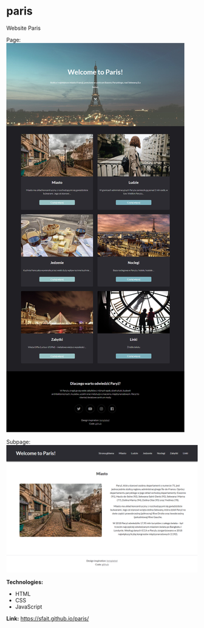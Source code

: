 # paris
Website Paris

Page:
![alt "page-screen"](https://github.com/sfait/paris/blob/master/img/screenshot1.jpg "page-screen")

Subpage:
![alt "subpage-screen"](https://github.com/sfait/paris/blob/master/img/screenshot2.png "subpage-screen")

**Technologies:**
* HTML
* CSS
* JavaScript

**Link:** https://sfait.github.io/paris/
